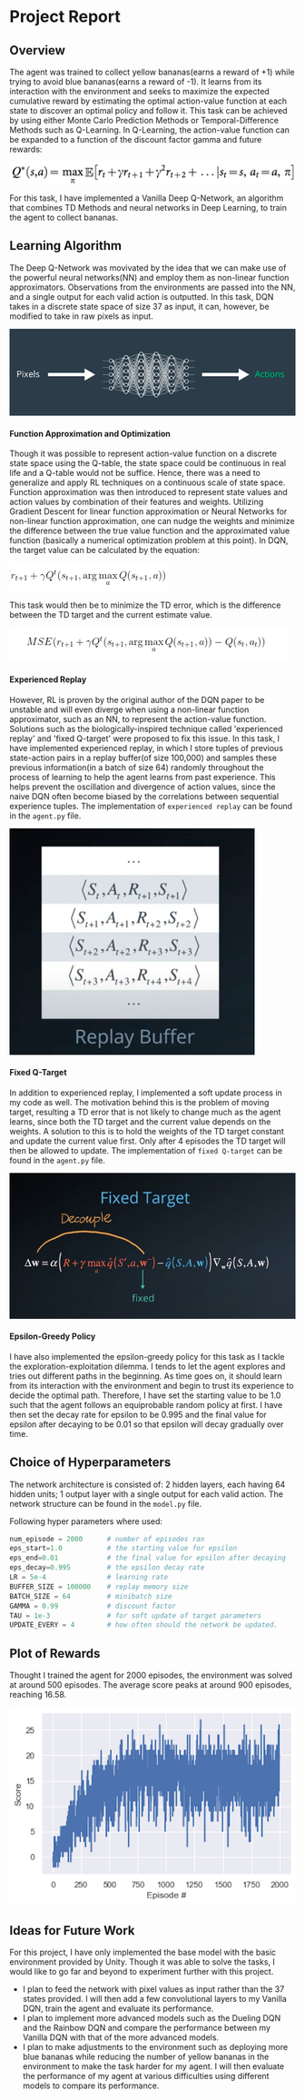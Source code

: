 # Project Report

## Overview

The agent was trained to collect yellow bananas(earns a reward of +1) while trying to avoid blue bananas(earns a reward of -1). It learns from its interaction with the environment and seeks to maximize the expected cumulative reward by estimating the optimal action-value function at each state to discover an optimal policy and follow it. This task can be achieved by using either Monte Carlo Prediction Methods or Temporal-Difference Methods such as Q-Learning. In Q-Learning, the action-value function can be expanded to a function of the discount factor gamma and future rewards:

![](12.png)

For this task, I have implemented a Vanilla Deep Q-Network, an algorithm that combines TD Methods and neural networks in Deep Learning, to train the agent to collect bananas. 

## Learning Algorithm

The Deep Q-Network was movivated by the idea that we can make use of the powerful neural networks(NN) and employ them as non-linear function approximators. Observations from the environments are passed into the NN, and a single output for each valid action is outputted. In this task, DQN takes in a discrete state space of size 37 as input, it can, however, be modified to take in raw pixels as input. 

![](2.PNG)

#### Function Approximation and Optimization
Though it was possible to represent action-value function on a discrete state space using the Q-table, the state space could be continuous in real life and a Q-table would not be suffice. Hence, there was a need to generalize and apply RL techniques on a continuous scale of state space. Function approximation was then introduced to represent state values and action values by combination of their features and weights. Utilizing Gradient Descent for linear function approximation or Neural Networks for non-linear function approximation, one can nudge the weights and minimize the difference between the true value function and the approximated value function (basically a numerical optimization problem at this point). In DQN, the target value can be calculated by the equation:

![](Q.PNG)

This task would then be to minimize the TD error, which is the difference between the TD target and the current estimate value. 

![](MSE.PNG)

#### Experienced Replay
However, RL is proven by the original author of the DQN paper to be unstable and will even diverge when using a non-linear function approximator, such as an NN, to represent the action-value function. Solutions such as the biologically-inspired technique called 'experienced replay' and 'fixed Q-target' were proposed to fix this issue. In this task, I have implemented experienced replay, in which I store tuples of previous state-action pairs in a replay buffer(of size 100,000) and samples these previous information(in a batch of size 64) randomly throughout the process of learning to help the agent learns from past experience. This helps prevent the oscillation and divergence of action values, since the naive DQN often become biased by the correlations between sequential experience tuples. The implementation of `experienced replay` can be found in the `agent.py` file.

![](3.PNG)

#### Fixed Q-Target
In addition to experienced replay, I implemented a soft update process in my code as well. The motivation behind this is the problem of moving target, resulting a TD error that is not likely to change much as the agent learns, since both the TD target and the current value depends on the weights. A solution to this is to hold the weights of the TD target constant and update the current value first. Only after 4 episodes the TD target will then be allowed to update. The implementation of `fixed Q-target` can be found in the `agent.py` file.

![](4.jpg)

#### Epsilon-Greedy Policy
I have also implemented the epsilon-greedy policy for this task as I tackle the exploration-exploitation dilemma. I tends to let the agent explores and tries out different paths in the beginning. As time goes on, it should learn from its interaction with the environment and begin to trust its experience to decide the optimal path. Therefore, I have set the starting value to be 1.0 such that the agent follows an equiprobable random policy at first. I have then set the decay rate for epsilon to be 0.995 and the final value for epsilon after decaying to be 0.01 so that epsilon will decay gradually over time.


## Choice of Hyperparameters

The network architecture is consisted of: 2 hidden layers, each having 64 hidden units; 1 output layer with a single output for each valid action. The network structure can be found in the `model.py` file.

Following hyper parameters where used:
``` python
num_episode = 2000      # number of episodes ran
eps_start=1.0           # the starting value for epsilon
eps_end=0.01            # the final value for epsilon after decaying
eps_decay=0.995         # the epsilon decay rate
LR = 5e-4               # learning rate
BUFFER_SIZE = 100000    # replay memory size
BATCH_SIZE = 64         # minibatch size
GAMMA = 0.99            # discount factor
TAU = 1e-3              # for soft update of target parameters
UPDATE_EVERY = 4        # how often should the network be updated.
```

## Plot of Rewards

Thought I trained the agent for 2000 episodes, the environment was solved at around 500 episodes. The average score peaks at around 900 episodes, reaching 16.58.  

[image1]: PlotOfRewards.png "rewards"
![Rewards][image1]


## Ideas for Future Work

For this project, I have only implemented the base model with the basic environment provided by Unity. Though it was able to solve the tasks, I would like to go far and beyond to experiment further with this project. 

- I plan to feed the network with pixel values as input rather than the 37 states provided. I will then add a few convolutional layers to my Vanilla DQN, train the agent and evaluate its performance.
- I plan to implement more advanced models such as the Dueling DQN and the Rainbow DQN and compare the performance between my Vanilla DQN with that of the more advanced models.
- I plan to make adjustments to the environment such as deploying more blue bananas while reducing the number of yellow bananas in the environment to make the task harder for my agent. I will then evaluate the performance of my agent at various difficulties using different models to compare its performance.


```python

```

